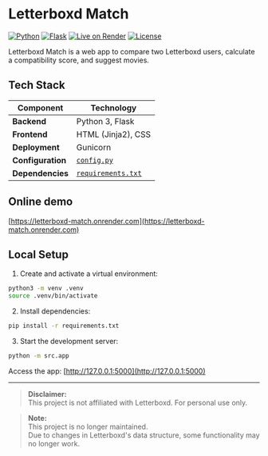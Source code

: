 # Letterboxd Match
[![Python](https://img.shields.io/badge/Python-3.12%2B-3776AB?logo=python&logoColor=white)](https://www.python.org/)
[![Flask](https://img.shields.io/badge/Flask-2%2B-000000?logo=flask&logoColor=white)](https://flask.palletsprojects.com/)
[![Live on Render](https://img.shields.io/badge/Render-Live-46E3B4?logo=render&logoColor=white)](https://letterboxd-match.onrender.com)
[![License](https://img.shields.io/badge/License-See%20LICENCE-lightgrey)](LICENCE)

Letterboxd Match is a web app to compare two Letterboxd users, calculate a compatibility score, and suggest movies.

## Tech Stack

| Component         | Technology                             |
|-------------------|----------------------------------------|
| **Backend**       | Python 3, Flask                        |
| **Frontend**      | HTML (Jinja2), CSS                     |
| **Deployment**    | Gunicorn                               |
| **Configuration** | [`config.py`](config.py)               |
| **Dependencies**  | [`requirements.txt`](requirements.txt) |

## Online demo

[https://letterboxd-match.onrender.com](https://letterboxd-match.onrender.com)

## Local Setup

1. Create and activate a virtual environment:

```bash
python3 -m venv .venv
source .venv/bin/activate
```

2. Install dependencies:

```bash
pip install -r requirements.txt
```

3. Start the development server:

```bash
python -m src.app
```

Access the app: [http://127.0.0.1:5000](http://127.0.0.1:5000)

---

> **Disclaimer:**  
> This project is not affiliated with Letterboxd. For personal use only.

> **Note:**  
> This project is no longer maintained.  
> Due to changes in Letterboxd's data structure, some functionality may no longer work.
